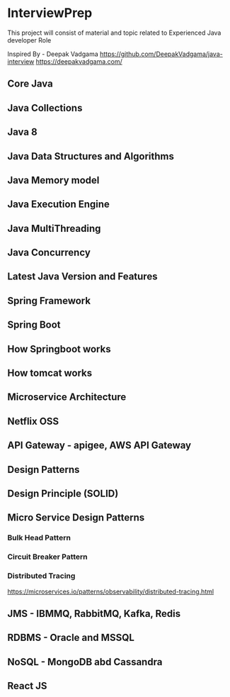 # InterviewPrep
This project will consist of material and topic related to Experienced Java developer Role

Inspired By - Deepak Vadgama
https://github.com/DeepakVadgama/java-interview
https://deepakvadgama.com/

## Core Java

## Java Collections

## Java 8 

## Java Data Structures and Algorithms

## Java Memory model

## Java Execution Engine

## Java MultiThreading

## Java Concurrency

## Latest Java Version and Features

## Spring Framework

## Spring Boot

## How Springboot works

## How tomcat works

## Microservice Architecture

## Netflix OSS

## API Gateway - apigee, AWS API Gateway

## Design Patterns

## Design Principle (SOLID)

## Micro Service Design Patterns

### Bulk Head Pattern

### Circuit Breaker Pattern

### Distributed Tracing
https://microservices.io/patterns/observability/distributed-tracing.html

## JMS - IBMMQ, RabbitMQ, Kafka, Redis

## RDBMS - Oracle and MSSQL

## NoSQL - MongoDB abd Cassandra

## React JS
